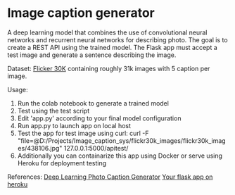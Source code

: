 # Image caption generator 

A deep learning model that combines the use of convolutional neural networks and recurrent neural networks for describing photo. The goal is to create a REST API using the trained model. The Flask app must accept a test image and generate a sentence describing the image. 

Dataset: [Flicker 30K](https://www.kaggle.com/hsankesara/flickr-image-dataset) containing roughly 31k images with 5 caption per image.

Usage: 
1. Run the colab notebook to generate a trained model
2. Test using the test script
3. Edit 'app.py' according to your final model configuration
4. Run app.py to launch app on local host
5. Test the app for test image using curl:
   curl -F "file=@D:/Projects/Image_caption_sys/flickr30k_images/flickr30k_images/438106.jpg" 127.0.0.1:5000/apitest/
6. Additionally you can containarize this app using Docker or serve using Heroku for deployment testing    

References: 
[Deep Learning Photo Caption Generator](https://machinelearningmastery.com/develop-a-deep-learning-caption-generation-model-in-python/)
[Your flask app on heroku](https://stackabuse.com/deploying-a-flask-application-to-heroku/)
